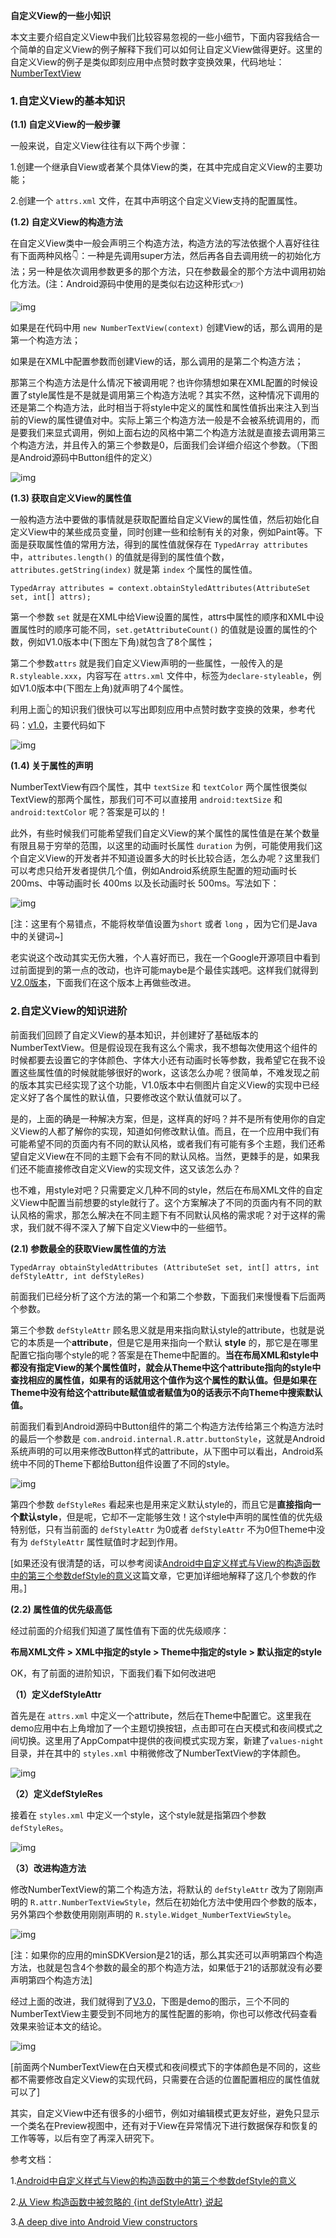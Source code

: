 **自定义View的一些小知识**



本文主要介绍自定义View中我们比较容易忽视的一些小细节，下面内容我结合一个简单的自定义View的例子解释下我们可以如何让自定义View做得更好。这里的自定义View的例子是类似即刻应用中点赞时数字变换效果，代码地址：[NumberTextView](https://github.com/hujiaweibujidao/NumberTextView/)



### 1.自定义View的基本知识

**(1.1) 自定义View的一般步骤**

一般来说，自定义View往往有以下两个步骤：

1.创建一个继承自View或者某个具体View的类，在其中完成自定义View的主要功能；

2.创建一个 `attrs.xml` 文件，在其中声明这个自定义View支持的配置属性。



**(1.2) 自定义View的构造方法**

在自定义View类中一般会声明三个构造方法，构造方法的写法依据个人喜好往往有下面两种风格👇：一种是先调用super方法，然后再各自去调用统一的初始化方法；另一种是依次调用参数更多的那个方法，只在参数最全的那个方法中调用初始化方法。(注：Android源码中使用的是类似右边这种形式👉)

![img](customview_constructors.png)

如果是在代码中用 `new NumberTextView(context)` 创建View的话，那么调用的是第一个构造方法；

如果是在XML中配置参数而创建View的话，那么调用的是第二个构造方法；

那第三个构造方法是什么情况下被调用呢？也许你猜想如果在XML配置的时候设置了style属性是不是就是调用第三个构造方法呢？其实不然，这种情况下调用的还是第二个构造方法，此时相当于将style中定义的属性和属性值拆出来注入到当前的View的属性键值对中。实际上第三个构造方法一般是不会被系统调用的，而是要我们来显式调用，例如上面右边的风格中第二个构造方法就是直接去调用第三个构造方法，并且传入的第三个参数是0，后面我们会详细介绍这个参数。（下图是Android源码中Button组件的定义）

![img](customview_button.png)



**(1.3) 获取自定义View的属性值**

一般构造方法中要做的事情就是获取配置给自定义View的属性值，然后初始化自定义View中的某些成员变量，同时创建一些和绘制有关的对象，例如Paint等。下面是获取属性值的常用方法，得到的属性值就保存在 `TypedArray attributes` 中，`attributes.length()` 的值就是得到的属性值个数，`attributes.getString(index)` 就是第 `index` 个属性的属性值。

`TypedArray attributes = context.obtainStyledAttributes(AttributeSet set, int[] attrs);`

第一个参数 `set` 就是在XML中给View设置的属性，attrs中属性的顺序和XML中设置属性时的顺序可能不同，`set.getAttributeCount()` 的值就是设置的属性的个数，例如V1.0版本中(下图左下角)就包含了8个属性；

第二个参数`attrs` 就是我们自定义View声明的一些属性，一般传入的是 `R.styleable.xxx`，内容写在 `attrs.xml` 文件中，标签为`declare-styleable`，例如V1.0版本中(下图左上角)就声明了4个属性。

利用上面👆的知识我们很快可以写出即刻应用中点赞时数字变换的效果，参考代码：[v1.0](https://github.com/hujiaweibujidao/NumberTextView/tree/v1.0)，主要代码如下

![img](customview_v1.png)



**(1.4) 关于属性的声明**

NumberTextView有四个属性，其中 `textSize` 和 `textColor` 两个属性很类似TextView的那两个属性，那我们可不可以直接用 `android:textSize` 和 `android:textColor` 呢？答案是可以的！

此外，有些时候我们可能希望我们自定义View的某个属性的属性值是在某个数量有限且易于穷举的范围，以这里的动画时长属性 `duration` 为例，可能使用我们这个自定义View的开发者并不知道设置多大的时长比较合适，怎么办呢？这里我们可以考虑只给开发者提供几个值，例如Android系统原生配置的短动画时长 200ms、中等动画时长 400ms 以及长动画时长 500ms。写法如下：

![img](customview_v2.png)

[注：这里有个易错点，不能将枚举值设置为`short` 或者 `long` ，因为它们是Java中的关键词~]

老实说这个改动其实无伤大雅，个人喜好而已，我在一个Google开源项目中看到过前面提到的第一点的改动，也许可能maybe是个最佳实践吧。这样我们就得到[V2.0版本](https://github.com/hujiaweibujidao/NumberTextView/tree/v2.0)，下面我们在这个版本上再做些改进。



### 2.自定义View的知识进阶

前面我们回顾了自定义View的基本知识，并创建好了基础版本的NumberTextView。但是假设现在我有这么个需求，我不想每次使用这个组件的时候都要去设置它的字体颜色、字体大小还有动画时长等参数，我希望它在我不设置这些属性值的时候就能够很好的work，这该怎么办呢？很简单，不难发现之前的版本其实已经实现了这个功能，V1.0版本中右侧图片自定义View的实现中已经定义好了各个属性的默认值，只要修改这个默认值就可以了。

是的，上面的确是一种解决方案，但是，这样真的好吗？并不是所有使用你的自定义View的人都了解你的实现，知道如何修改默认值。而且，在一个应用中我们有可能希望不同的页面内有不同的默认风格，或者我们有可能有多个主题，我们还希望自定义View在不同的主题下会有不同的默认风格。当然，更棘手的是，如果我们还不能直接修改自定义View的实现文件，这又该怎么办？

也不难，用style对吧？只需要定义几种不同的style，然后在布局XML文件的自定义View中配置当前想要的style就行了。这个方案解决了不同的页面内有不同的默认风格的需求，那怎么解决在不同主题下有不同默认风格的需求呢？对于这样的需求，我们就不得不深入了解下自定义View中的一些细节。



**(2.1) 参数最全的获取View属性值的方法**

`TypedArray obtainStyledAttributes (AttributeSet set, int[] attrs, int defStyleAttr, int defStyleRes)`

前面我们已经分析了这个方法的第一个和第二个参数，下面我们来慢慢看下后面两个参数。

第三个参数 `defStyleAttr` 顾名思义就是用来指向默认style的attribute，也就是说它的本质是一个**attribute**，但是它是用来指向一个默认 **style** 的，那它是在哪里配置它指向哪个style的呢？答案是在Theme中配置的。**当在布局XML和style中都没有指定View的某个属性值时，就会从Theme中这个attribute指向的style中查找相应的属性值，如果有的话就用这个值作为这个属性的默认值。但是如果在Theme中没有给这个attribute赋值或者赋值为0的话表示不向Theme中搜索默认值。**

前面我们看到Android源码中Button组件的第二个构造方法传给第三个构造方法时的最后一个参数是 `com.android.internal.R.attr.buttonStyle`，这就是Android系统声明的可以用来修改Button样式的attribute，从下图中可以看出，Android系统中不同的Theme下都给Button组件设置了不同的style。

![img](customview_buttonstyle.png)

第四个参数 `defStyleRes` 看起来也是用来定义默认style的，而且它是**直接指向一个默认style**，但是呢，它却不一定能够生效！这个style中声明的属性值的优先级特别低，只有当前面的 `defStyleAttr` 为0或者 `defStyleAttr`  不为0但Theme中没有为  `defStyleAttr`  属性赋值时才起到作用。

[如果还没有很清楚的话，可以参考阅读[Android中自定义样式与View的构造函数中的第三个参数defStyle的意义](http://www.cnblogs.com/angeldevil/p/3479431.html)这篇文章，它更加详细地解释了这几个参数的作用。]

**(2.2) 属性值的优先级高低**

经过前面的介绍我们知道了属性值有下面的优先级顺序：

**布局XML文件 > XML中指定的style > Theme中指定的style > 默认指定的style**



OK，有了前面的进阶知识，下面我们看下如何改进吧

**（1）定义defStyleAttr**

首先是在 `attrs.xml` 中定义一个attribute，然后在Theme中配置它。这里我在demo应用中右上角增加了一个主题切换按钮，点击即可在白天模式和夜间模式之间切换。这里用了AppCompat中提供的夜间模式实现方案，新建了`values-night` 目录，并在其中的 `styles.xml` 中稍微修改了NumberTextView的字体颜色。

![img](customview_attribute_theme.png)

**（2）定义defStyleRes**

接着在 `styles.xml` 中定义一个style，这个style就是指第四个参数 `defStyleRes`。

![img](customview_numberviewstyle.png)

**（3）改进构造方法**

修改NumberTextView的第二个构造方法，将默认的 `defStyleAttr` 改为了刚刚声明的 `R.attr.NumberTextViewStyle`，然后在初始化方法中使用四个参数的版本，另外第四个参数使用刚刚声明的 `R.style.Widget_NumberTextViewStyle`。

![img](customview_numbertextview.png)

[注：如果你的应用的minSDKVersion是21的话，那么其实还可以声明第四个构造方法，也就是包含4个参数的最全的那个构造方法，如果低于21的话那就没有必要声明第四个构造方法]



经过上面的改进，我们就得到了[V3.0]()，下图是demo的图示，三个不同的NumberTextView主要受到不同地方的属性配置的影响，你也可以修改代码查看效果来验证本文的结论。

![img](customview_daynight.png)

[前面两个NumberTextView在白天模式和夜间模式下的字体颜色是不同的，这些都不需要修改自定义View的实现代码，只需要在合适的位置配置相应的属性值就可以了]

其实，自定义View中还有很多的小细节，例如对编辑模式更友好些，避免只显示一个类名在Preview视图中，还有对于View在异常情况下进行数据保存和恢复的工作等等，以后有空了再深入研究下。



参考文档：

1.[Android中自定义样式与View的构造函数中的第三个参数defStyle的意义](http://www.cnblogs.com/angeldevil/p/3479431.html)

2.[从 View 构造函数中被忽略的 {int defStyleAttr} 说起](https://blog.lujun.co/2017/05/09/ignored-parameter-defStyleAttr-in-view-construct/)

3.[A deep dive into Android View constructors](http://blog.danlew.net/2016/07/19/a-deep-dive-into-android-view-constructors/)

